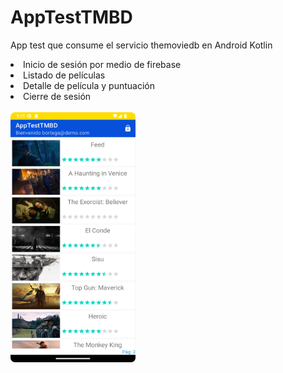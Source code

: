 # AppTestTMBD
App test que consume el servicio themoviedb en Android Kotlin

<li>Inicio de sesión por medio de firebase<br>
<li>Listado de películas<br>
<li>Detalle de película y puntuación<br>
<li>Cierre de sesión<br>
<br>

<img src="img_152542.png" width="200" height="400"/>

